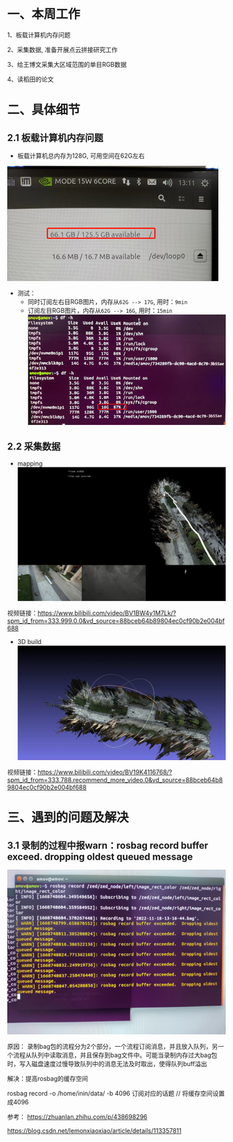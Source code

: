 # 一、本周工作
1、板载计算机内存问题

2、采集数据, 准备开展点云拼接研究工作

3、给王博文采集大区域范围的单目RGB数据

4、读稻田的论文


# 二、具体细节
## 2.1 板载计算机内存问题
- 板载计算机总内存为128G, 可用空间在62G左右

 ![](https://github.com/ZYJ-Group/darren_pty/blob/main/darren_pty/pic(Ninth%20week)/23.png)

- 测试：
  - 同时订阅左右目RGB图片，内存从```62G --> 17G```, 用时：```9min```
  - 订阅左目RGB图片，内存从```62G --> 16G```, 用时：```15min```
![](https://github.com/ZYJ-Group/darren_pty/blob/main/darren_pty/pic(Ninth%20week)/22.png)

## 2.2 采集数据
- mapping 
![](https://github.com/ZYJ-Group/darren_pty/blob/main/darren_pty/pic(Ninth%20week)/25.png)

视频链接：https://www.bilibili.com/video/BV1BW4y1M7Lk/?spm_id_from=333.999.0.0&vd_source=88bceb64b89804ec0cf90b2e004bf688

- 3D build
![](https://github.com/ZYJ-Group/darren_pty/blob/main/darren_pty/pic(Ninth%20week)/26.png)

视频链接：https://www.bilibili.com/video/BV19K4116768/?spm_id_from=333.788.recommend_more_video.0&vd_source=88bceb64b89804ec0cf90b2e004bf688


# 三、遇到的问题及解决
## 3.1 录制的过程中报warn：rosbag record buffer exceed. dropping oldest queued message
![](https://github.com/ZYJ-Group/darren_pty/blob/main/darren_pty/pic(Ninth%20week)/24.jpg)

原因：
录制bag包的流程分为2个部分，一个流程订阅消息，并且放入队列，另一个流程从队列中读取消息，并且保存到bag文件中。可能当录制内存过大bag包时，写入磁盘速度过慢导致队列中的消息无法及时取出，使得队列buff溢出


解决：提高rosbag的缓存空间

rosbag record -o /home/inin/data/ -b 4096 订阅对应的话题 // 将缓存空间设置成4096

参考：
https://zhuanlan.zhihu.com/p/438698296

https://blog.csdn.net/lemonxiaoxiao/article/details/113357811


